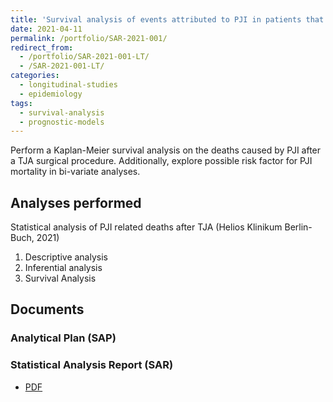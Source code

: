 ```yaml
---
title: 'Survival analysis of events attributed to PJI in patients that undergone TJA surgeries'
date: 2021-04-11
permalink: /portfolio/SAR-2021-001/
redirect_from:
  - /portfolio/SAR-2021-001-LT/
  - /SAR-2021-001-LT/
categories:
  - longitudinal-studies
  - epidemiology
tags:
  - survival-analysis
  - prognostic-models
---
```


Perform a Kaplan-Meier survival analysis on the deaths caused by PJI after a TJA surgical procedure.
Additionally, explore possible risk factor for PJI mortality in bi-variate analyses.

## Analyses performed

Statistical analysis of PJI related deaths after TJA (Helios Klinikum Berlin-Buch, 2021)

1. Descriptive analysis
1. Inferential analysis
1. Survival Analysis

## Documents

### Analytical Plan (SAP)

<!-- - [PDF][sap] -->

### Statistical Analysis Report (SAR)

- [PDF][sar]

<!-- --- -->

[sap]: /files/SAP-2021-001-LT-v01.pdf

[sar]: /files/SAR-2021-001-LT-v01.pdf
